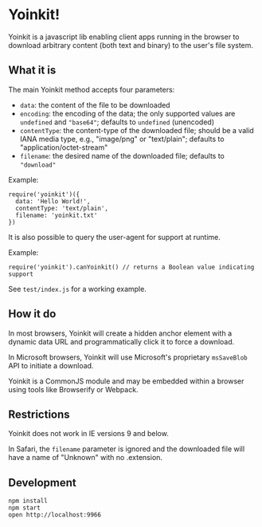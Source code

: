# Yoinkit!

Yoinkit is a javascript lib enabling client apps running in the browser
to download arbitrary content (both text and binary) to the user's
file system.

## What it is

The main Yoinkit method accepts four parameters:

 * `data`: the content of the file to be downloaded
 * `encoding`: the encoding of the data; the only supported values
   are `undefined` and `"base64"`; defaults to `undefined` (unencoded)
 * `contentType`: the content-type of the downloaded file; should be a
   valid IANA media type, e.g., "image/png" or "text/plain"; defaults
   to "application/octet-stream"
 * `filename`: the desired name of the downloaded file; defaults to
   `"download"`

Example:

    require('yoinkit')({
      data: 'Hello World!',
      contentType: 'text/plain',
      filename: 'yoinkit.txt'
    })

It is also possible to query the user-agent for support at runtime.

Example:

    require('yoinkit').canYoinkit() // returns a Boolean value indicating support

See `test/index.js` for a working example.

## How it do

In most browsers, Yoinkit will create a hidden anchor element with a
dynamic data URL and programmatically click it to force a download.

In Microsoft browsers, Yoinkit will use Microsoft's proprietary
`msSaveBlob` API to initiate a download.

Yoinkit is a CommonJS module and may be embedded within a browser
using tools like Browserify or Webpack.

## Restrictions

Yoinkit does not work in IE versions 9 and below.

In Safari, the `filename` parameter is ignored and the downloaded
file will have a name of "Unknown" with no .extension.

## Development

    npm install
    npm start
    open http://localhost:9966
